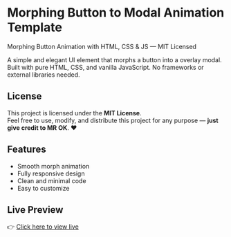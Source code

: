 # Morphing Button to Modal Animation Template

Morphing Button  Animation with HTML, CSS &amp; JS — MIT Licensed

A simple and elegant UI element that morphs a button into a overlay modal. Built with pure HTML, CSS, and vanilla JavaScript. No frameworks or external libraries needed.

## License

This project is licensed under the **MIT License**.  
Feel free to use, modify, and distribute this project for any purpose — **just give credit to MR OK**. ❤️

## Features

- Smooth morph animation
- Fully responsive design
- Clean and minimal code
- Easy to customize

## Live Preview

👉 [Click here to view live](https://mrhojay.github.io/Morphing-Button-Animation-Template/)
